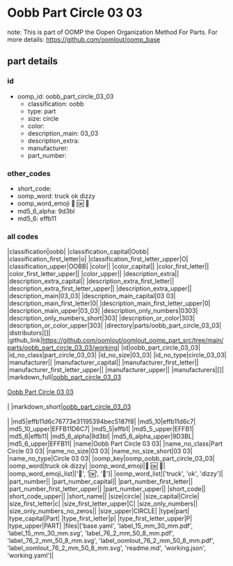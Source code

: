 # Oobb Part Circle 03 03  

note: This is part of OOMP the Oopen Organization Method For Parts. For more details: https://github.com/oomlout/oomp_base

##  part details





### id
* oomp_id: oobb_part_circle_03_03
  * classification: oobb
  * type: part
  * size: circle
  * color: 
  * description_main: 03_03
  * description_extra: 
  * manufacturer: 
  * part_number: 

### other_codes
* short_code: 
* oomp_word: truck ok dizzy
* oomp_word_emoji :truck: :ok: :dizzy:
* md5_6_alpha: 9d3bl
* md5_6: effb11

### all codes 
|classification|oobb|
|classification_capital|Oobb|
|classification_first_letter|o|
|classification_first_letter_upper|O|
|classification_upper|OOBB|
|color||
|color_capital||
|color_first_letter||
|color_first_letter_upper||
|color_upper||
|description_extra||
|description_extra_capital||
|description_extra_first_letter||
|description_extra_first_letter_upper||
|description_extra_upper||
|description_main|03_03|
|description_main_capital|03 03|
|description_main_first_letter|0|
|description_main_first_letter_upper|0|
|description_main_upper|03_03|
|description_only_numbers|0303|
|description_only_numbers_short|303|
|description_or_color|303|
|description_or_color_upper|303|
|directory|parts/oobb_part_circle_03_03|
|distributors|[]|
|github_link|https://github.com/oomlout/oomlout_oomp_part_src/tree/main/parts/oobb_part_circle_03_03/working|
|id|oobb_part_circle_03_03|
|id_no_class|part_circle_03_03|
|id_no_size|03_03|
|id_no_type|circle_03_03|
|manufacturer||
|manufacturer_capital||
|manufacturer_first_letter||
|manufacturer_first_letter_upper||
|manufacturer_upper||
|manufacturers|[]|
|markdown_full|[oobb_part_circle_03_03](https://github.com/oomlout/oomlout_oomp_part_src/tree/main/parts/oobb_part_circle_03_03/working)<br>[](https://github.com/oomlout/oomlout_oomp_part_src/tree/main/parts/oobb_part_circle_03_03/working)<br>[Oobb Part Circle 03 03](https://github.com/oomlout/oomlout_oomp_part_src/tree/main/parts/oobb_part_circle_03_03/working)<br><br>|
|markdown_short|[oobb_part_circle_03_03](https://github.com/oomlout/oomlout_oomp_part_src/tree/main/parts/oobb_part_circle_03_03/working)<br><br>|
|md5|effb11d6c76773e31195394bec5187f8|
|md5_10|effb11d6c7|
|md5_10_upper|EFFB11D6C7|
|md5_5|effb1|
|md5_5_upper|EFFB1|
|md5_6|effb11|
|md5_6_alpha|9d3bl|
|md5_6_alpha_upper|9D3BL|
|md5_6_upper|EFFB11|
|name|Oobb Part Circle 03 03|
|name_no_class|Part Circle 03 03|
|name_no_size|03 03|
|name_no_size_short|03 03|
|name_no_type|Circle 03 03|
|oomp_key|oomp_oobb_part_circle_03_03|
|oomp_word|truck ok dizzy|
|oomp_word_emoji|:truck: :ok: :dizzy:|
|oomp_word_emoji_list|[':truck:', ':ok:', ':dizzy:']|
|oomp_word_list|['truck', 'ok', 'dizzy']|
|part_number||
|part_number_capital||
|part_number_first_letter||
|part_number_first_letter_upper||
|part_number_upper||
|short_code||
|short_code_upper||
|short_name||
|size|circle|
|size_capital|Circle|
|size_first_letter|c|
|size_first_letter_upper|C|
|size_only_numbers||
|size_only_numbers_no_zeros||
|size_upper|CIRCLE|
|type|part|
|type_capital|Part|
|type_first_letter|p|
|type_first_letter_upper|P|
|type_upper|PART|
|files|['base.yaml', 'label_15_mm_30_mm.pdf', 'label_15_mm_30_mm.svg', 'label_76_2_mm_50_8_mm.pdf', 'label_76_2_mm_50_8_mm.svg', 'label_oomlout_76_2_mm_50_8_mm.pdf', 'label_oomlout_76_2_mm_50_8_mm.svg', 'readme.md', 'working.json', 'working.yaml']|
